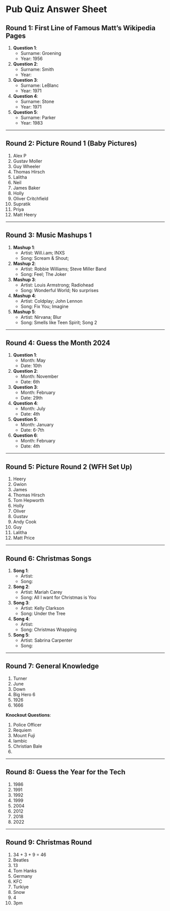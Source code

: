 # Pub Quiz Answer Sheet

## Round 1: First Line of Famous Matt’s Wikipedia Pages
1. **Question 1**:  
   - Surname:  Groening
   - Year:  1956
2. **Question 2**:  
   - Surname:  Smith
   - Year:  
3. **Question 3**:  
   - Surname:  LeBlanc
   - Year:  1971
4. **Question 4**:  
   - Surname:  Stone
   - Year:  1971
5. **Question 5**:  
   - Surname:  Parker
   - Year:  1983

---

## Round 2: Picture Round 1 (Baby Pictures)
1.  Alex P
2.  Gustav Moller
3.  Guy Wheeler
4.  Thomas Hirsch
5.  Lalitha
6.  Neil
7.  James Baker
8.  Holly
9.  Oliver Critchfield
10. Supratik
11. Priya
12. Matt Heery
---

## Round 3: Music Mashups 1
1. **Mashup 1**:  
   - Artist:  Will.i.am; INXS
   - Song: Scream & Shout; 
2. **Mashup 2**:  
   - Artist:  Robbie Williams; Steve Miller Band
   - Song:  Feel; The Joker
3. **Mashup 3**:  
   - Artist:  Louis Armstrong; Radiohead
   - Song:  Wonderful World; No surprises
4. **Mashup 4**:  
   - Artist:  Coldplay; John Lennon
   - Song:  Fix You; Imagine
5. **Mashup 5**:  
   - Artist:  Nirvana; Blur
   - Song:  Smells like Teen Spirit; Song 2

---

## Round 4: Guess the Month 2024
1. **Question 1**:  
   - Month:  May
   - Date:  10th
2. **Question 2**:  
   - Month:  November
   - Date:  6th
3. **Question 3**:  
   - Month:  February
   - Date:  29th
4. **Question 4**:  
   - Month:  July
   - Date:  4th
5. **Question 5**:  
   - Month:  January
   - Date:  6-7th
6. **Question 6**:  
   - Month:  February
   - Date:  4th

---

## Round 5: Picture Round 2 (WFH Set Up)
1.  Heery
2.  Gwion
3.  James
4.  Thomas Hirsch
5.  Tom Hepworth
6.  Holly
7.  Oliver
8.  Gustav
9.  Andy Cook
10.  Guy
11. Lalitha
12. Matt Price

---

## Round 6: Christmas Songs
1. **Song 1**:  
   - Artist:  
   - Song:  
2. **Song 2**:  
   - Artist:  Mariah Carey
   - Song:  All I want for Christmas is You
3. **Song 3**:  
   - Artist:  Kelly Clarkson
   - Song:  Under the Tree
4. **Song 4**:  
   - Artist: 
   - Song:  Christmas Wrapping
5. **Song 5**:  
   - Artist: Sabrina Carpenter 
   - Song:  

---

## Round 7: General Knowledge
1.  Turner
2.  June
3.  Down
4.  Big Hero 6
5.  1926
6.  1666

**Knockout Questions**:  
1.  Police Officer
2.  Requiem
3.  Mount Fuji
4.  Iambic
5.  Christian Bale
6.  

---

## Round 8: Guess the Year for the Tech
1.  1986
2.  1991
3.  1992
4.  1999
5.  2004
6.  2012
7.  2018
8.  2022

---

## Round 9: Christmas Round
1.  34 + 3 + 9 = 46
2.  Beatles
3.  13
4.  Tom Hanks
5.  Germany
6.  KFC
7.  Turkiye
8.  Snow
9.  4
10.  3pm
